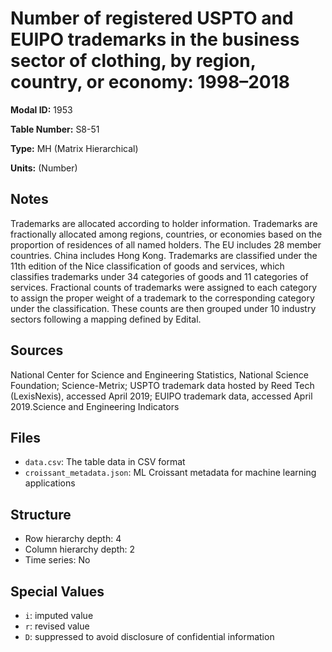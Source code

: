 # Number of registered USPTO and EUIPO trademarks in the business sector of clothing, by region, country, or economy: 1998&#8211;2018

**Modal ID:** 1953

**Table Number:** S8-51

**Type:** MH (Matrix Hierarchical)

**Units:** (Number)

## Notes

Trademarks are allocated according to holder information. Trademarks are fractionally allocated among regions, countries, or economies based on the proportion of residences of all named holders. The EU includes 28 member countries. China includes Hong Kong. Trademarks are classified under the 11th edition of the Nice classification of goods and services, which classifies trademarks under 34 categories of goods and 11 categories of services. Fractional counts of trademarks were assigned to each category to assign the proper weight of a trademark to the corresponding category under the classification. These counts are then grouped under 10 industry sectors following a mapping defined by Edital.

## Sources

National Center for Science and Engineering Statistics, National Science Foundation; Science-Metrix; USPTO trademark data hosted by Reed Tech (LexisNexis), accessed April 2019; EUIPO trademark data, accessed April 2019.Science and Engineering Indicators

## Files

- `data.csv`: The table data in CSV format
- `croissant_metadata.json`: ML Croissant metadata for machine learning applications

## Structure

- Row hierarchy depth: 4
- Column hierarchy depth: 2
- Time series: No

## Special Values

- `i`: imputed value
- `r`: revised value
- `D`: suppressed to avoid disclosure of confidential information
